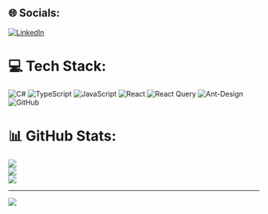 ## 🌐 Socials:
[![LinkedIn](https://img.shields.io/badge/LinkedIn-%230077B5.svg?logo=linkedin&logoColor=white)](https://linkedin.com/in/mhamzaozturk) 

# 💻 Tech Stack:
![C#](https://img.shields.io/badge/c%23-%23239120.svg?style=plastic&logo=csharp&logoColor=white) ![TypeScript](https://img.shields.io/badge/typescript-%23007ACC.svg?style=plastic&logo=typescript&logoColor=white) ![JavaScript](https://img.shields.io/badge/javascript-%23323330.svg?style=plastic&logo=javascript&logoColor=%23F7DF1E) ![React](https://img.shields.io/badge/react-%2320232a.svg?style=plastic&logo=react&logoColor=%2361DAFB) ![React Query](https://img.shields.io/badge/-React%20Query-FF4154?style=plastic&logo=react%20query&logoColor=white) ![Ant-Design](https://img.shields.io/badge/-AntDesign-%230170FE?style=plastic&logo=ant-design&logoColor=white) ![GitHub](https://img.shields.io/badge/github-%23121011.svg?style=plastic&logo=github&logoColor=white)
# 📊 GitHub Stats:
![](https://github-readme-stats.vercel.app/api?username=ozturk9976&theme=onedark&hide_border=true&include_all_commits=false&count_private=false)<br/>
![](https://nirzak-streak-stats.vercel.app/?user=ozturk9976&theme=onedark&hide_border=true)<br/>
![](https://github-readme-stats.vercel.app/api/top-langs/?username=ozturk9976&theme=onedark&hide_border=true&include_all_commits=false&count_private=false&layout=compact)

---
[![](https://visitcount.itsvg.in/api?id=ozturk9976&icon=0&color=11)](https://visitcount.itsvg.in)

<!-- Proudly created with GPRM ( https://gprm.itsvg.in ) -->
